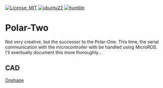 [![License: MIT](https://img.shields.io/badge/License-MIT-green.svg)](https://opensource.org/licenses/MIT)
[![ubuntu22](https://img.shields.io/badge/-UBUNTU_22.04-orange?style=flat-square&logo=ubuntu&logoColor=white)](https://releases.ubuntu.com/jammy/)
[![humble](https://img.shields.io/badge/-HUMBLE-blue?style=flat-square&logo=ros)](https://docs.ros.org/en/humble/index.html)

# Polar-Two
Not very creative, but the successor to the Polar-One. This time, the serial communication with the microcontroller with be handled using MicroROS. I'll eventually document this more thoroughly...

## CAD
[Onshape](https://cad.onshape.com/documents/75f9abc2df443876c839bd11/w/8dde25fcfa4d879104f6fd10/e/b0c6af94739787444a4ebe31?renderMode=0&uiState=68373089e4afb246b9849a24)